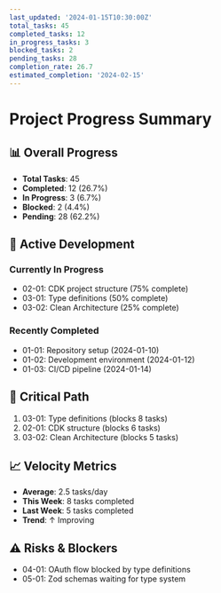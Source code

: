 ```yaml
---
last_updated: '2024-01-15T10:30:00Z'
total_tasks: 45
completed_tasks: 12
in_progress_tasks: 3
blocked_tasks: 2
pending_tasks: 28
completion_rate: 26.7
estimated_completion: '2024-02-15'
---
```


# Project Progress Summary

## 📊 Overall Progress
- **Total Tasks**: 45
- **Completed**: 12 (26.7%)
- **In Progress**: 3 (6.7%)
- **Blocked**: 2 (4.4%)
- **Pending**: 28 (62.2%)

## 🚀 Active Development
### Currently In Progress
- 02-01: CDK project structure (75% complete)
- 03-01: Type definitions (50% complete)
- 03-02: Clean Architecture (25% complete)

### Recently Completed
- 01-01: Repository setup (2024-01-10)
- 01-02: Development environment (2024-01-12)
- 01-03: CI/CD pipeline (2024-01-14)

## 🎯 Critical Path
1. 03-01: Type definitions (blocks 8 tasks)
2. 02-01: CDK structure (blocks 6 tasks)
3. 03-02: Clean Architecture (blocks 5 tasks)

## 📈 Velocity Metrics
- **Average**: 2.5 tasks/day
- **This Week**: 8 tasks completed
- **Last Week**: 5 tasks completed
- **Trend**: ↑ Improving

## ⚠️ Risks & Blockers
- 04-01: OAuth flow blocked by type definitions
- 05-01: Zod schemas waiting for type system